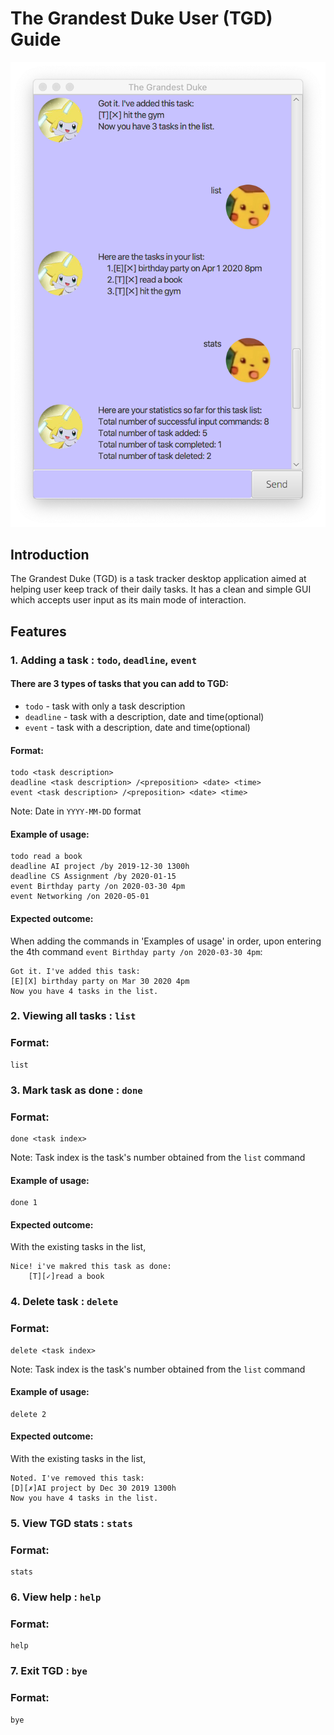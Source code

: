 # The Grandest Duke User (TGD) Guide

<img src="Ui.png">

## Introduction
The Grandest Duke (TGD) is a task tracker desktop application aimed at helping user keep track
of their daily tasks. It has a clean and simple GUI which accepts user input as its main
mode of interaction.

## Features 

### 1. Adding a task : `todo`, `deadline`, `event`
#### There are 3 types of tasks that you can add to TGD:
- `todo` - task with only a task description
- `deadline` - task with a description, date and time(optional)
- `event` - task with a description, date and time(optional)

#### Format:
```
todo <task description>
deadline <task description> /<preposition> <date> <time>
event <task description> /<preposition> <date> <time>
```
Note: Date in ``YYYY-MM-DD`` format

#### Example of usage:
```
todo read a book
deadline AI project /by 2019-12-30 1300h
deadline CS Assignment /by 2020-01-15
event Birthday party /on 2020-03-30 4pm
event Networking /on 2020-05-01
```

#### Expected outcome:
When adding the commands in 'Examples of usage' in order, upon 
entering the 4th command `event Birthday party /on 2020-03-30 4pm`:
```
Got it. I've added this task:
[E][X] birthday party on Mar 30 2020 4pm
Now you have 4 tasks in the list.
```

### 2. Viewing all tasks : `list`
### Format:
```
list
```

### 3. Mark task as done : `done`
### Format:
```
done <task index>
```
Note: Task index is the task's number obtained from the `list` command

#### Example of usage:
```
done 1
```

#### Expected outcome:
With the existing tasks in the list,
```
Nice! i've makred this task as done:
    [T][✓]read a book
```

### 4. Delete task : `delete`
### Format:
```
delete <task index>
```
Note: Task index is the task's number obtained from the `list` command

#### Example of usage:
```
delete 2
```

#### Expected outcome:
With the existing tasks in the list,
```
Noted. I've removed this task:
[D][✗]AI project by Dec 30 2019 1300h
Now you have 4 tasks in the list.
```

### 5. View TGD stats : `stats`
### Format:
```
stats
```

### 6. View help : `help`
### Format:
```
help
```

### 7. Exit TGD : `bye`
### Format:
```
bye
```
